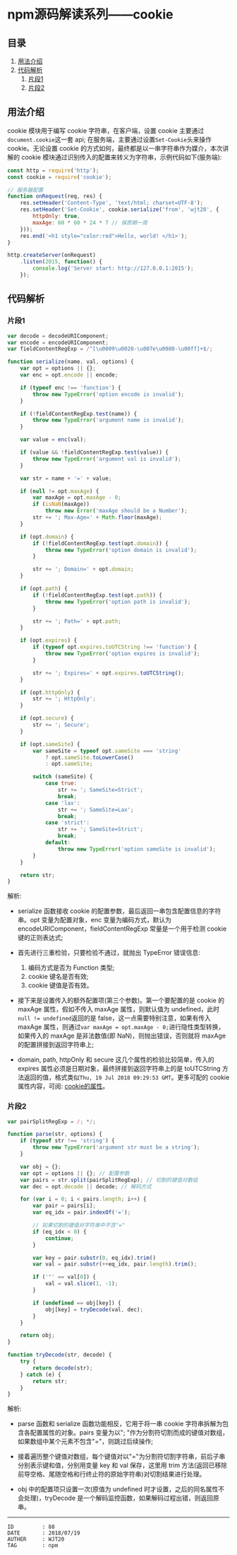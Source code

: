 
# npm源码解读系列——cookie #

## 目录 ##

1. [用法介绍](#href1)
2. [代码解析](#href2)
    1. [片段1](#href2-1)
    2. [片段2](#href2-2)

## <a name="href1">用法介绍</a> ##

cookie 模块用于编写 cookie 字符串，在客户端，设置 cookie 主要通过`document.cookie`这一套 api; 在服务端，主要通过设置`Set-Cookie`头来操作 cookie。无论设置 cookie 的方式如何，最终都是以一串字符串作为媒介，本次讲解的 cookie 模块通过识别传入的配置来转义为字符串，示例代码如下(服务端):

```js
const http = require('http');
const cookie = require('cookie');

// 服务器配置
function onRequest(req, res) {
    res.setHeader('Content-Type', 'text/html; charset=UTF-8');
    res.setHeader('Set-Cookie', cookie.serialize('from', 'wjt20', {
        httpOnly: true,
        maxAge: 60 * 60 * 24 * 7 // 保质期一周
    }));
    res.end('<h1 style="color:red">Hello, world! </h1>');
}

http.createServer(onRequest)
    .listen(2015, function() {
        console.log('Server start: http://127.0.0.1:2015');
    });
```

## <a name="href2">代码解析</a> ##

### <a name="href2-1">片段1</a> ###

```js
var decode = decodeURIComponent;
var encode = encodeURIComponent;
var fieldContentRegExp = /^[\u0009\u0020-\u007e\u0080-\u00ff]+$/;

function serialize(name, val, options) {
    var opt = options || {};
    var enc = opt.encode || encode;

    if (typeof enc !== 'function') {
        throw new TypeError('option encode is invalid');
    }

    if (!fieldContentRegExp.test(name)) {
        throw new TypeError('argument name is invalid');
    }

    var value = enc(val);

    if (value && !fieldContentRegExp.test(value)) {
        throw new TypeError('argument val is invalid');
    }

    var str = name + '=' + value;

    if (null != opt.maxAge) {
        var maxAge = opt.maxAge - 0;
        if (isNaN(maxAge))
            throw new Error('maxAge should be a Number');
        str += '; Max-Age=' + Math.floor(maxAge);
    }

    if (opt.domain) {
        if (!fieldContentRegExp.test(opt.domain)) {
            throw new TypeError('option domain is invalid');
        }

        str += '; Domain=' + opt.domain;
    }

    if (opt.path) {
        if (!fieldContentRegExp.test(opt.path)) {
            throw new TypeError('option path is invalid');
        }

        str += '; Path=' + opt.path;
    }

    if (opt.expires) {
        if (typeof opt.expires.toUTCString !== 'function') {
            throw new TypeError('option expires is invalid');
        }

        str += '; Expires=' + opt.expires.toUTCString();
    }

    if (opt.httpOnly) {
        str += '; HttpOnly';
    }

    if (opt.secure) {
        str += '; Secure';
    }

    if (opt.sameSite) {
        var sameSite = typeof opt.sameSite === 'string'
            ? opt.sameSite.toLowerCase()
            : opt.sameSite;

        switch (sameSite) {
            case true:
                str += '; SameSite=Strict';
                break;
            case 'lax':
                str += '; SameSite=Lax';
                break;
            case 'strict':
                str += '; SameSite=Strict';
                break;
            default:
                throw new TypeError('option sameSite is invalid');
        }
    }

    return str;
}
```

解析:

- serialize 函数接收 cookie 的配置参数，最后返回一串包含配置信息的字符串。opt 变量为配置对象，enc 变量为编码方式，默认为 encodeURIComponent，fieldContentRegExp 常量是一个用于检测 cookie 键的正则表达式;

- 首先进行三重检验，只要检验不通过，就抛出 TypeError 错误信息:

    1. 编码方式是否为 Function 类型;
    2. cookie 键名是否有效;
    3. cookie 键值是否有效。

- 接下来是设置传入的额外配置项(第三个参数)。第一个要配置的是 cookie 的 maxAge 属性，假如不传入 maxAge 属性，则默认值为 undefined，此时`null != undefined`返回的是 false，这一点需要特别注意，如果有传入 maxAge 属性，则通过`var maxAge = opt.maxAge - 0;`进行隐性类型转换，如果传入的 maxAge 是非法数值(即 NaN)，则抛出错误，否则就将 maxAge 的配置拼接到返回字符串上;

- domain, path, httpOnly 和 secure 这几个属性的检验比较简单，传入的 expires 属性必须是日期对象，最终拼接到返回字符串上的是 toUTCString 方法返回的值，格式类似`Thu, 19 Jul 2018 09:29:53 GMT`。更多可配的 cookie 属性内容，可阅: [cookie的属性](https://blog.csdn.net/helloliuhai/article/details/18351439)。

### <a name="href2-2">片段2</a> ###

```js
var pairSplitRegExp = /; */;

function parse(str, options) {
    if (typeof str !== 'string') {
        throw new TypeError('argument str must be a string');
    }

    var obj = {};
    var opt = options || {}; // 配置参数
    var pairs = str.split(pairSplitRegExp); // 切割的键值对数组
    var dec = opt.decode || decode; // 解码方式

    for (var i = 0; i < pairs.length; i++) {
        var pair = pairs[i];
        var eq_idx = pair.indexOf('=');

        // 如果切割的键值对字符串中不含"="
        if (eq_idx < 0) {
            continue;
        }

        var key = pair.substr(0, eq_idx).trim()
        var val = pair.substr(++eq_idx, pair.length).trim();

        if ('"' == val[0]) {
            val = val.slice(1, -1);
        }

        if (undefined == obj[key]) {
            obj[key] = tryDecode(val, dec);
        }
    }

    return obj;
}

function tryDecode(str, decode) {
    try {
        return decode(str);
    } catch (e) {
        return str;
    }
}
```

解析:

- parse 函数和 serialize 函数功能相反，它用于将一串 cookie 字符串拆解为包含各配置属性的对象。pairs 变量为以"; "作为分割符切割而成的键值对数组，如果数组中某个元素不包含"="，则跳过后续操作;

- 接着遍历整个键值对数组，每个键值对以"="为分割符切割字符串，前后子串分别表示键和值，分别用变量 key 和 val 保存，这里用 trim 方法(返回已移除前导空格、尾随空格和行终止符的原始字符串)对切割结果进行处理。

- obj 中的配置项只设置一次(原值为 undefined 时才设置，之后的同名属性不会处理)，tryDecode 是一个解码监控函数，如果解码过程出错，则返回原串。

---

```
ID         : 88
DATE       : 2018/07/19
AUTHER     : WJT20
TAG        : npm
```
